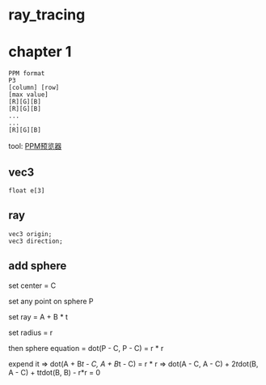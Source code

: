 # ray_tracing
# chapter 1
```
PPM format
P3
[column] [row]
[max value]
[R][G][B]
[R][G][B]
...
...
[R][G][B]
```

tool:
[PPM预览器](http://paulcuth.me.uk/netpbm-viewer/)


## vec3
```
float e[3]
```

## ray
```
vec3 origin;
vec3 direction;
```

## add sphere
set center = C

set any point on sphere P

set ray = A + B * t

set radius = r

then sphere equation = dot(P - C, P - C) = r * r

expend it => dot(A + B*t - C, A + B*t - C) = r * r
          => dot(A - C, A - C) + 2*t*dot(B, A - C) + t*t*dot(B, B) - r*r = 0

